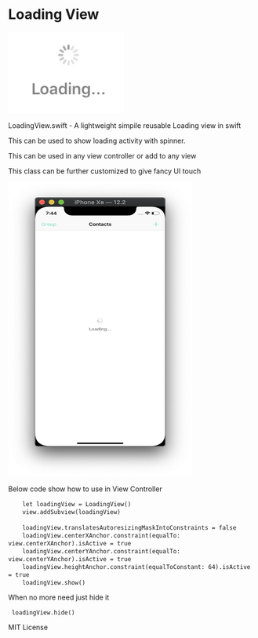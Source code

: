 # Loading View
<img src="https://github.com/Wassmd/LoadingView/blob/master/loadingView.png">

LoadingView.swift - A lightweight simpile reusable Loading view in swift

This can be used to show loading activity with spinner. 

This can be used in any view controller or add to any view
 
This class can be further customized to give fancy UI touch

<img src="https://github.com/Wassmd/LoadingView/blob/master/sample.png" width="375" height= "600">

Below code show how to use in View Controller

        let loadingView = LoadingView()
        view.addSubview(loadingView)
        
        loadingView.translatesAutoresizingMaskIntoConstraints = false
        loadingView.centerXAnchor.constraint(equalTo: view.centerXAnchor).isActive = true
        loadingView.centerYAnchor.constraint(equalTo: view.centerYAnchor).isActive = true
        loadingView.heightAnchor.constraint(equalToConstant: 64).isActive = true
        loadingView.show()
        
When no more need just hide it

     loadingView.hide() 
     
     
     
MIT License



